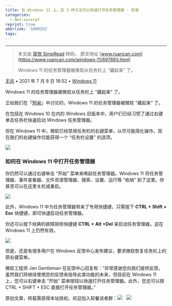 ```yaml
---
title: 在 Windows 11 上，这 3 种方法可以快速打开任务管理器 - 软餐
categories:
  - Net-excerpt
reprint: true
abbrlink: '1699152'
tags:
---
```



---
> 本文由 [简悦 SimpRead](http://ksria.com/simpread/) 转码， 原文地址 [www.ruancan.com](https://www.ruancan.com/windows-11/697893.html)

> Windows 11 的任务管理器被微软从任务栏上 “藏起来” 了。

[无忌](https://www.ruancan.com/i/7) • 2021 年 7 月 8 日 16:52 • [Windows 11](https://www.ruancan.com/sort/windows-11)

Windows 11 的任务管理器被微软从任务栏上 “藏起来” 了。

正如我们在「[短闻](https://www.ruancan.com/short/62139.html)」中讨论的，Windows 11 的任务管理器被微软 “藏起来” 了。

在包括在 Windows 10 在内的 Windows 旧版本中，用户们已经习惯了通过右键单击任务栏快速启动 Windows 任务管理器。

但在 Windows 11 中，微软已经禁用任务栏的右键菜单，以尽可能简化操作。现在我们的右键操作仅能获得一个 “任务栏设置” 的选项。

![](https://www.ruancan.com/wp-content/uploads/2021/07/2021070808355143.jpg)

### **如何在 Windows 11 中打开任务管理器**

你仍然可以通过右键单击 “开始” 菜单来唤起任务管理器。Windows 11 将任务管理器、事件查看器、文件资源管理器、搜索、设置、运行等 “收纳” 到了这里。你甚至可以在这里关机或重启。

![](https://www.ruancan.com/wp-content/uploads/2021/07/2021070808393539.jpg)

此外，Windows 11 中为任务管理器带来了专用快捷键，只需按下 **CTRL + Shift + Esc** 快捷键，即可快速启动任务管理器。

你还可以按下经典的故障排除快捷键 **CTRL + Alt +Del** 来启动任务管理器。这在 Windows 11 上仍然有效。

![](https://www.ruancan.com/wp-content/uploads/2021/07/2021070808455489.jpg)

但是，还是有很多用户在 Windows 反馈中心发布建议，要求微软恢复任务栏上的原右键菜单。

微软工程师 Jen Gentleman 在反馈中心回复称：“非常感谢您向我们提供反馈。虽然我们将继续使用您的反馈来指导此类功能的未来，但目前在 Windows 11 上，您可以右键单击 “开始” 菜单按钮以快速打开任务管理器。此外，您还可以按 CTRL + SHIFT + ESC 直接打开任务管理器。”

原创文章，转载需获得本站授权。欢迎加入软餐读者群：[![](https://pub.idqqimg.com/wpa/images/group.png)](https://qm.qq.com/cgi-bin/qm/qr?k=I-eYH4HpQ-7czj73DX-8UgSoEXgPp_Q7&jump_from=webapi)   [![](https://www.ruancan.com/wp-content/uploads/2020/11/tgg-3.png)](https://t.me/ruancan)
